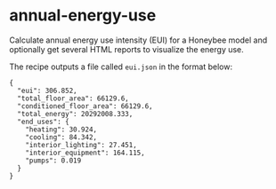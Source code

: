 # annual-energy-use

Calculate annual energy use intensity (EUI) for a Honeybee model and optionally
get several HTML reports to visualize the energy use.

The recipe outputs a file called `eui.json` in the format below:

```
{
  "eui": 306.852,
  "total_floor_area": 66129.6,
  "conditioned_floor_area": 66129.6,
  "total_energy": 20292008.333,
  "end_uses": {
    "heating": 30.924,
    "cooling": 84.342,
    "interior_lighting": 27.451,
    "interior_equipment": 164.115,
    "pumps": 0.019
  }
}
```

